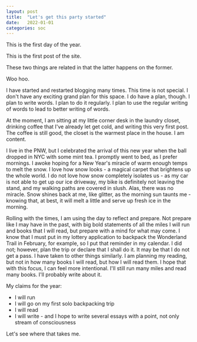 ```yaml
---
layout: post
title:  "Let's get this party started"
date:   2022-01-01
categories: soc
---
```

This is the first day of the year. 

This is the first post of the site.

These two things are related in that the latter happens on the former.

Woo hoo. 

I have started and restarted blogging many times. This time is not special. I don't have any exciting grand plan for this space. I do have a plan, though. I plan to write words. I plan to do it regularly. I plan to use the regular writing of words to lead to better writing of words. 

At the moment, I am sitting at my little corner desk in the laundry closet, drinking coffee that I've already let get cold, and writing this very first post. The coffee is still good, the closet is the warmest place in the house. I am content.

I live in the PNW, but I celebrated the arrival of this new year when the ball dropped in NYC with some mint tea. I promptly went to bed, as I prefer mornings. I awoke hoping for a New Year's miracle of warm enough temps to melt the snow. I love how snow looks - a magical carpet that brightens up the whole world. I do not love how snow completely isolates us - as my car is not able to get up our ice driveway, my bike is definitely not leaving the stand, and my walking paths are covered in slush. Alas, there was no miracle. Snow shines back at me, like glitter, as the morning sun taunts me - knowing that, at best, it will melt a little and serve up fresh ice in the morning. 

Rolling with the times, I am using the day to reflect and prepare. Not prepare like I may have in the past, with big bold statements of all the miles I will run and books that I will read, but prepare with a mind for what may come. I know that I must put in my lottery application to backpack the Wonderland Trail in February, for example, so I put that reminder in my calendar. I did not; however, plan the trip or declare that I shall do it. It may be that I do not get a pass. I have taken to other things similarly. I am planning my reading, but not in how many books I will read, but how I will read them. I hope that with this focus, I can feel more intentional. I'll still run many miles and read many books. I'll probably write about it. 

My claims for the year:
- I will run
- I will go on my first solo backpacking trip
- I will read
- I will write - and I hope to write several essays with a point, not only stream of consciousness

Let's see where that takes me.